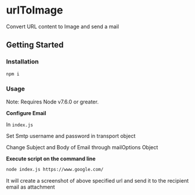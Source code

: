 # urlToImage
Convert URL content to Image and send a mail
<!-- [START getstarted] -->
## Getting Started

### Installation

```bash
npm i
```
### Usage
Note: Requires Node v7.6.0 or greater.

**Configure Email** 

In ``index.js``

Set Smtp username and password in transport object 

Change Subject and Body of Email through mailOptions Object 





**Execute script on the command line**

```bash
node index.js https://www.google.com/
```
It will create a screenshot of above specified url and send it to the recipient email as attachment
